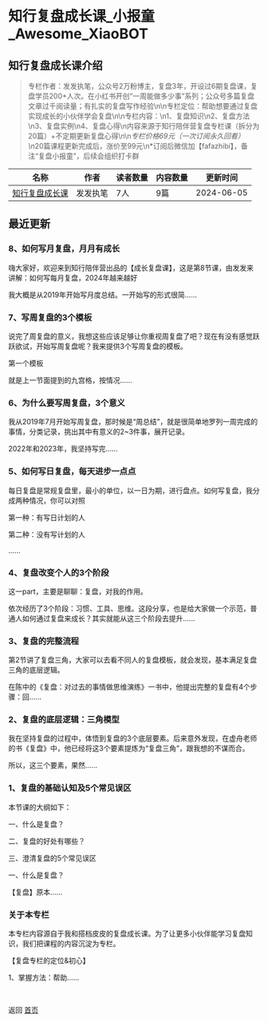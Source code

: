 # 知行复盘成长课_小报童_Awesome_XiaoBOT

## 知行复盘成长课介绍
> 专栏作者：发发执笔，公众号2万粉博主，复盘3年，开设过6期复盘课，复盘学员200+人次。在小红书开创“一周能做多少事”系列；公众号多篇复盘文章过千阅读量；有扎实的复盘写作经验\n\n专栏定位：帮助想要通过复盘实现成长的小伙伴学会复盘\n\n专栏内容：\n1、复盘知识\n2、复盘方法\n3、复盘实例\n4、复盘心得\n内容来源于知行陪伴营复盘专栏课（拆分为20篇）+不定期更新复盘心得\n\n*专栏价格69元（一次订阅永久回看）\n*20篇课程更新完成后，涨价至99元\n*订阅后微信加【fafazhibi】，备注“复盘小报童”，后续会组织打卡群  
  


|名称|作者|读者数量|内容数量|更新时间|
|---|---|---|---|---|
|[知行复盘成长课](https://xiaobot.net/p/fupanke?refer=0b133df9-27dc-423b-8101-639049001c13)|发发执笔|7人|9篇|2024-06-05|

## 最近更新
### 8、如何写月复盘，月月有成长

嗨大家好，欢迎来到知行陪伴营出品的【成长复盘课】，这是第8节课，由发发来讲解：如何写每月复盘，2024年越来越好

我大概是从2019年开始写月度总结。一开始写的形式很简......

### 7、写周复盘的3个模板

说完了周复盘的意义，我想这些应该足够让你重视周复盘了吧？现在有没有感觉跃跃欲试，开始写周复盘呢？我来提供3个写周复盘的模板。

第一个模板

就是上一节面提到的九宫格，按情况......

### 6、为什么要写周复盘，3个意义

我从2019年7月开始写周复盘，那时候是“周总结”，就是很简单地罗列一周完成的事情，分类记录，挑出其中有意义的2~3件事，展开记录。

2022年和2023年，我坚持写完......

### 5、如何写日复盘，每天进步一点点

每日复盘是常规复盘里，最小的单位，以一日为期，进行盘点。如何写复盘，我分成两种情况，你可以对照

第一种：有写日计划的人

第二种：没有写计划的人

......

### 4、复盘改变个人的3个阶段

这一part，主要是聊聊：复盘，对我的作用。

依次经历了3个阶段：习惯、工具、思维。这段分享，也是给大家做一个示范，普通人如何通过复盘来成长？其实就能从这三个阶段去提升......

### 3、复盘的完整流程

第2节讲了复盘三角，大家可以去看不同人的复盘模板，就会发现，基本满足复盘三角的底层逻辑。

在陈中的《复盘：对过去的事情做思维演练》一书中，他提出完整的复盘有4个步骤：回......

### 2、复盘的底层逻辑：三角模型

我在坚持复盘的过程中，体悟到复盘的3个底层要素。后来意外发现，在虚舟老师的书《复盘》中，他已经将这3个要素提炼为“复盘三角”，跟我想的不谋而合。

所以，这三个要素，果然......

### 1、复盘的基础认知及5个常见误区

本节课的大纲如下：

一、什么是复盘？

二、复盘的好处有哪些？

三、澄清复盘的5个常见误区

一、什么是复盘？

【复盘】原本......

### 关于本专栏

本专栏内容源自于我和搭档皮皮的复盘成长课。为了让更多小伙伴能学习复盘知识，我们把课程的内容沉淀为专栏。

【复盘专栏的定位&初心】

1、掌握方法：帮助......


<a href="https://github.com/Reno9527/awesome-xiaobot" style="color: white; text-decoration: none;">awesome-xiaobot</a>

返回 [首页](../README.md)
